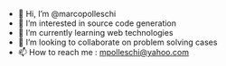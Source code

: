 - 👋 Hi, I’m @marcopolleschi
- 👀 I’m interested in source code generation
- 🌱 I’m currently learning web technologies
- 💞️ I’m looking to collaborate on problem solving cases
- 📫 How to reach me : mpolleschi@yahoo.com

<!---
marcopolleschi/marcopolleschi is a ✨ special ✨ repository because its `README.md` (this file) appears on your GitHub profile.
You can click the Preview link to take a look at your changes.
--->
